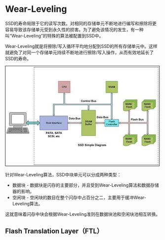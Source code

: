 # Wear-Leveling

SSD的寿命局限于它的读写次数。对相同的存储单元不断地进行编写和擦除将更容易导致该存储单元受到永久性的损害。为了避免该情况的发生，有一种叫“Wear-Leveling”的特殊的算法被配置到SSD中。

Wear-Leveling就是将擦除/写入循环平均地分配到SSD的所有存储单元中。这样就避免了对同一个存储单元持续不断地进行擦除/写入操作，从而有效地延长了SSD的寿命。

![F1](./F1.png)

针对Wear-Leveling算法，SSD中块单元可以分成两种类型：
* 数据块 - 数据块是闪存的主要部分，并且受到Wear-Leveling算法和数据存储器的影响。
* 空闲块 - 空闲块的数目在整个闪存中占百分之二，主要用于缓冲Wear-Leveling算法。

这就意味着闪存中块会根据Wear-Leveling准则在数据块池和空闲块池相互转换。

## Flash Translation Layer（FTL）

